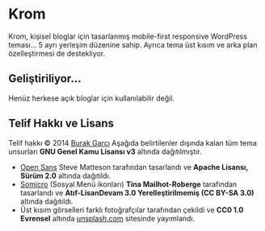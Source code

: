 # Krom
Krom, kişisel bloglar için tasarlanmış mobile-first responsive WordPress teması... 5 ayrı yerleşim düzenine sahip. Ayrıca tema üst kısım ve arka plan özelleştirmesi de destekliyor.

## Geliştiriliyor...
Henüz herkese açık bloglar için kullanılabilir değil.

## Telif Hakkı ve Lisans
Telif hakkı &copy; 2014 [Burak Garcı](http://burakgarci.net)
Aşağıda belirtilenler dışında kalan tüm tema unsurları **GNU Genel Kamu Lisansı v3** altında dağıtılmıştır.

* [Open Sans](http://www.google.com/fonts/specimen/Open+Sans) Steve Matteson tarafından tasarlandı ve  **Apache Lisansı, Sürüm 2.0** altında dağıtıldı.
* [Somicro](http://veodesign.com/2011/en/09/07/somicro-27-free-simple-social-media-icons/) (Sosyal Menü ikonları) **Tina Mailhot-Roberge** tarafından tasarlandı ve **Atıf-LisanDevam 3.0 Yerelleştirilmemiş (CC BY-SA 3.0)** altında dağıtıldı.
* Üst kısım görselleri farklı fotoğrafçılar tarafından çekildi ve **CC0 1.0 Evrensel** altında [unsplash.com](unsplash.com) sitesinde yayımlandı.
